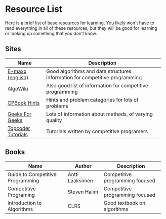 # Resource List

Here is a brief list of base resources for learning. You likely won't have to read everything in all of these resources, but they will be good for learning or looking up something that you don't know.

## Sites

Name | Description
---- | -----------
[E-maxx (english)](https://cp-algorithms.com/) | Good algorithms and data structures information for competitive programming
[AlgoWiki](https://wiki.algo.is/) | Also good list of information for competitive programming
[CPBook Hints](https://cpbook.net/methodstosolve) | Hints and problem categories for lots of problems
[Geeks For Geeks](https://www.geeksforgeeks.org/fundamentals-of-algorithms/) | Lots of information about methods, of varying quality
[Topcoder Tutorials](https://www.topcoder.com/community/competitive-programming/tutorials/) | Tutorials written by competitive programers

## Books

Name | Author | Description
---- | ------ | -----------
Guide to Competitive Programming | Antti Laaksonen | Competitive programming focused
Competitive Programing | Steven Halim | Competitive programming focused
Introduction to Algorithms | CLRS | Good textbook on algorithms
